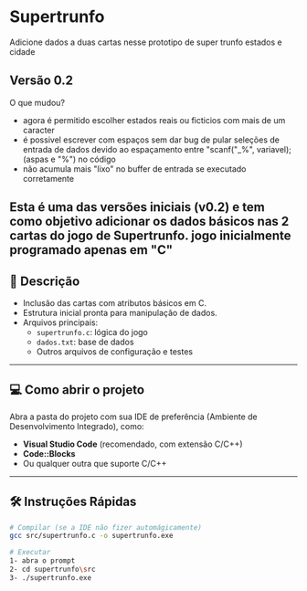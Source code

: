 # Supertrunfo
Adicione dados a duas cartas nesse prototipo de super trunfo estados e cidade
## Versão 0.2
O que mudou? 
- agora é permitido escolher estados reais ou ficticios com mais de um caracter
- é possivel escrever com espaços sem dar bug de pular seleções de entrada de dados devido ao espaçamento entre "scanf("_%", variavel); (aspas e "%") no código
- não acumula mais "lixo" no buffer de entrada se executado corretamente

Esta é uma das versões iniciais (v0.2) e tem como objetivo adicionar os dados básicos nas 2 cartas do jogo de Supertrunfo.
jogo inicialmente programado apenas em "C"
---

## 📄 Descrição
- Inclusão das cartas com atributos básicos em C.
- Estrutura inicial pronta para manipulação de dados.
- Arquivos principais:
  - `supertrunfo.c`: lógica do jogo
  - `dados.txt`: base de dados
  - Outros arquivos de configuração e testes

---

## 💻 Como abrir o projeto
Abra a pasta do projeto com sua IDE de preferência (Ambiente de Desenvolvimento Integrado), como:
- **Visual Studio Code** (recomendado, com extensão C/C++)
- **Code::Blocks**
- Ou qualquer outra que suporte C/C++

---

## 🛠️ Instruções Rápidas
```bash
# Compilar (se a IDE não fizer automágicamente)
gcc src/supertrunfo.c -o supertrunfo.exe

# Executar
1- abra o prompt
2- cd supertrunfo\src
3- ./supertrunfo.exe
